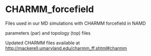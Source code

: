 # CHARMM_forcefield
Files used in our MD simulations with CHARMM forcefield in NAMD

parameters (par) and topology (top) files

Updated CHARMM files available at
http://mackerell.umaryland.edu/charmm_ff.shtml#charmm

